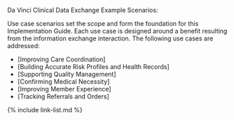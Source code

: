 Da Vinci Clinical Data Exchange Example Scenarios:

Use case scenarios set the scope and form the foundation for this Implementation Guide. Each use case is designed around a benefit resulting from the information exchange interaction. The following use cases are addressed:

- [Improving Care Coordination]
- [Building Accurate Risk Profiles and Health Records]
- [Supporting Quality Management]
- [Confirming Medical Necessity]
- [Improving Member Experience]
- [Tracking Referrals and Orders]

{% include link-list.md %}
